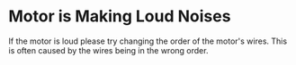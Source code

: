 # Motor is Making Loud Noises

If the motor is loud please try changing the order of the motor's wires. This is often caused by the wires being in the wrong order.